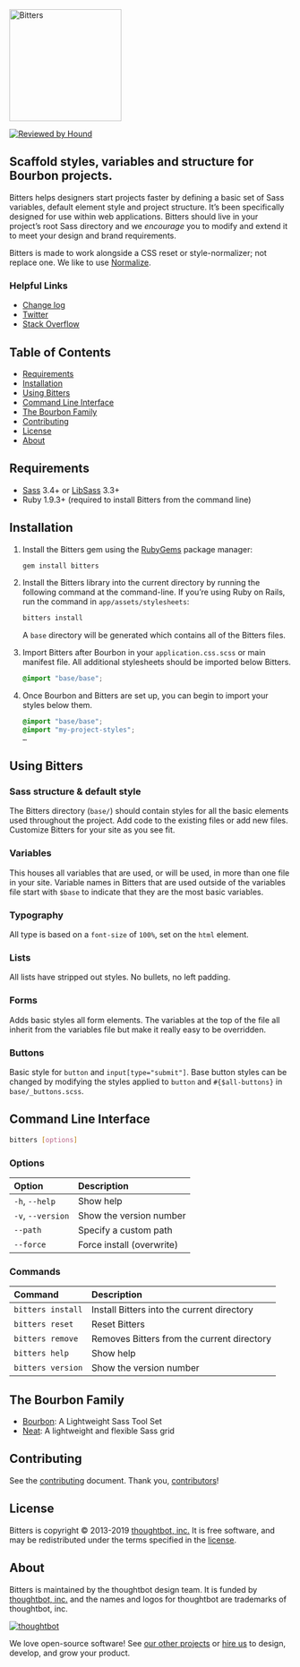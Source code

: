 <img src="https://images.thoughtbot.com/bourbon/bitters-logo-v2.svg" width="200" alt="Bitters">

[![Reviewed by Hound](https://img.shields.io/badge/Reviewed_by-Hound-8E64B0.svg)](https://houndci.com)

## Scaffold styles, variables and structure for Bourbon projects.

Bitters helps designers start projects faster by defining a basic set of Sass
variables, default element style and project structure. It’s been specifically
designed for use within web applications. Bitters should live in your project’s
root Sass directory and we *encourage* you to modify and extend it to meet your
design and brand requirements.

Bitters is made to work alongside a CSS reset or style-normalizer; not replace
one. We like to use [Normalize].

[Normalize]: https://github.com/necolas/normalize.css/

### Helpful Links

- [Change log](CHANGELOG.md)
- [Twitter](https://twitter.com/bourbonsass)
- [Stack Overflow](https://stackoverflow.com/questions/tagged/bitters)

## Table of Contents

- [Requirements](#requirements)
- [Installation](#installation)
- [Using Bitters](#using-bitters)
- [Command Line Interface](#command-line-interface)
- [The Bourbon Family](#the-bourbon-family)
- [Contributing](#contributing)
- [License](#license)
- [About](#about)

## Requirements

- [Sass] 3.4+ or [LibSass] 3.3+
- Ruby 1.9.3+ (required to install Bitters from the command line)

[Sass]: https://github.com/sass/sass
[LibSass]: https://github.com/sass/libsass

## Installation

1. Install the Bitters gem using the [RubyGems] package manager:

    ```bash
    gem install bitters
    ```

1. Install the Bitters library into the current directory by running the
   following command at the command-line. If you’re using Ruby on Rails, run the
   command in `app/assets/stylesheets`:

    ```bash
    bitters install
    ```

    A `base` directory will be generated which contains all of the Bitters
    files.

1. Import Bitters after Bourbon in your `application.css.scss` or main manifest
   file. All additional stylesheets should be imported below Bitters.

    ```scss
    @import "base/base";
    ```

1. Once Bourbon and Bitters are set up, you can begin to import your styles
   below them.

    ```scss
    @import "base/base";
    @import "my-project-styles";
    …
    ```

[RubyGems]: https://rubygems.org

## Using Bitters

### Sass structure & default style

The Bitters directory (`base/`) should contain styles for all the basic elements
used throughout the project. Add code to the existing files or add new files.
Customize Bitters for your site as you see fit.

### Variables

This houses all variables that are used, or will be used, in more than one file
in your site. Variable names in Bitters that are used outside of the variables
file start with `$base` to indicate that they are the most basic variables.

### Typography

All type is based on a `font-size` of `100%`, set on the `html` element.

### Lists

All lists have stripped out styles. No bullets, no left padding.

### Forms

Adds basic styles all form elements. The variables at the top of the file all
inherit from the variables file but make it really easy to be overridden.

### Buttons

Basic style for `button` and `input[type="submit"]`. Base button styles can be
changed by modifying the styles applied to `button` and `#{$all-buttons}`
in `base/_buttons.scss`.

## Command Line Interface

```bash
bitters [options]
```

### Options

| Option            | Description               |
| :---------------- | :------------------------ |
| `-h`, `--help`    | Show help                 |
| `-v`, `--version` | Show the version number   |
| `--path`          | Specify a custom path     |
| `--force`         | Force install (overwrite) |

### Commands

| Command           | Description                                           |
| :---------------- | :---------------------------------------------------- |
| `bitters install` | Install Bitters into the current directory            |
| `bitters reset`   | Reset Bitters                                         |
| `bitters remove`  | Removes Bitters from the current directory            |
| `bitters help`    | Show help                                             |
| `bitters version` | Show the version number                               |

## The Bourbon Family

- [Bourbon]: A Lightweight Sass Tool Set
- [Neat]: A lightweight and flexible Sass grid

[Bourbon]: https://github.com/thoughtbot/bourbon
[Neat]: https://github.com/thoughtbot/neat

## Contributing

See the [contributing] document. Thank you, [contributors]!

[contributing]: CONTRIBUTING.md
[contributors]: https://github.com/thoughtbot/bitters/graphs/contributors

## License

Bitters is copyright © 2013-2019 [thoughtbot, inc.][thoughtbot] It is free
software, and may be redistributed under the terms specified in the [license].

[license]: LICENSE.md

## About

Bitters is maintained by the thoughtbot design team. It is funded by
[thoughtbot, inc.][thoughtbot] and the names and logos for thoughtbot are
trademarks of thoughtbot, inc.

[![thoughtbot][thoughtbot-logo]][thoughtbot]

We love open-source software! See [our other projects][community] or
[hire us][hire] to design, develop, and grow your product.

[thoughtbot]: https://thoughtbot.com?utm_source=github
[thoughtbot-logo]: http://presskit.thoughtbot.com/images/thoughtbot-logo-for-readmes.svg
[community]: https://thoughtbot.com/community?utm_source=github
[hire]: https://thoughtbot.com/hire-us?utm_source=github
